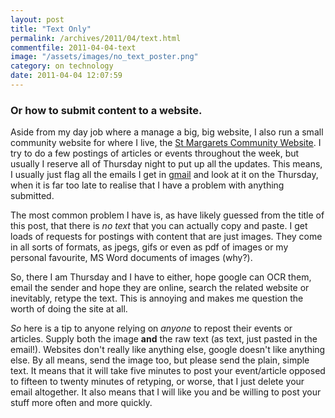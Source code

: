 ```yaml
---
layout: post
title: "Text Only"
permalink: /archives/2011/04/text.html
commentfile: 2011-04-04-text
image: "/assets/images/no_text_poster.png"
category: on technology
date: 2011-04-04 12:07:59
---
```


### Or how to submit content to a website.

Aside from my day job where a manage a big, big website, I also run a small community website for where I live, the [St Margarets Community Website](https://stmargarets.london). I try to do a few postings of articles or events throughout the week, but usually I reserve all of Thursday night to put up all the updates. This means, I usually just flag all the emails I get in [gmail](https://www.gmail.com) and look at it on the Thursday, when it is far too late to realise that I have a problem with anything submitted.

The most common problem I have is, as have likely guessed from the title of this post, that there is _no text_ that you can actually copy and paste. I get loads of requests for postings with content that are just images. They come in all sorts of formats, as jpegs, gifs or even as pdf of images or my personal favourite, MS Word documents of images (why?).

So, there I am Thursday and I have to either, hope google can OCR them, email the sender and hope they are online, search the related website or inevitably, retype the text. This is annoying and makes me question the worth of doing the site at all.

_So_ here is a tip to anyone relying on _anyone_ to repost their events or articles. Supply both the image **and** the raw text (as text, just pasted in the email!). Websites don't really like anything else, google doesn't like anything else. By all means, send the image too, but please send the plain, simple text. It means that it will take five minutes to post your event/article opposed to fifteen to twenty minutes of retyping, or worse, that I just delete your email altogether. It also means that I will like you and be willing to post your stuff more often and more quickly.
